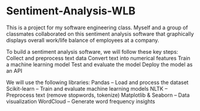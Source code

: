 # Sentiment-Analysis-WLB
This is a project for my software engineering class. Myself and a group of classmates collaborated on this sentiment analysis software that graphically displays overall work/life balance of employees at a company.

To build a sentiment analysis software, we will follow these key steps:
    Collect and preprocess text data
    Convert text into numerical features
    Train a machine learning model
    Test and evaluate the model
    Deploy the model as an API

We will use the following libraries:
    Pandas – Load and process the dataset
    Scikit-learn – Train and evaluate machine learning models
    NLTK – Preprocess text (remove stopwords, tokenize)
    Matplotlib & Seaborn – Data visualization
    WordCloud – Generate word frequency insights

